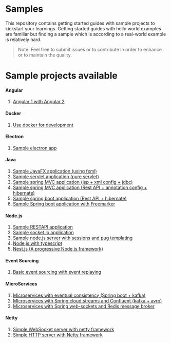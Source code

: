 # Samples
This repository contains getting started guides with sample projects to kickstart your learnings. Getting started guides with hello world examples are familiar but finding a sample which is according to a real-world example is relatively hard.  
>Note: Feel free to submit issues or to contribute in order to enhance or to maintain the quality.

Sample projects available
=====================================================================================

#### Angular
01. [Angular 1 with Angular 2](https://github.com/randilfernando/samples/tree/master/Angular/01%20-%20Angular%201%20with%20Angular%202)
#### Docker
01. [Use docker for development](https://github.com/randilfernando/samples/tree/master/Docker/01%20-%20Use%20docker%20for%20development%20(%2B%20Debugging))
#### Electron
01. [Sample electron app](https://github.com/randilfernando/samples/tree/master/Electron/01%20-%20Sample%20electron%20app)
#### Java
01. [Sample JavaFX application (using fxml)](https://github.com/randilfernando/samples/tree/master/Java/01%20-%20Sample%20JavaFX%20application%20(using%20fxml))
02. [Sample servlet application (pure servlet)](https://github.com/randilfernando/samples/tree/master/Java/02%20-%20Sample%20java%20servlet%20application%20(pure%20servlet))
03. [Sample spring MVC application (jsp + xml config + jdbc)](https://github.com/randilfernando/samples/tree/master/Java/03%20-%20Sample%20spring%20MVC%20application%20(jsp%20%2B%20xml%20config%20%2B%20jdbc))
04. [Sample spring MVC application (Rest API + annotation config + hibernate)](https://github.com/randilfernando/samples/tree/master/Java/04%20-%20Sample%20spring%20MVC%20application%20(rest%20API%20%2B%20annotation%20config%20%2B%20hibernate))
05. [Sample spring boot application (Rest API + hibernate)](https://github.com/randilfernando/samples/tree/master/Java/05%20-%20Sample%20spring%20boot%20application%20(rest%20API%20%2B%20hibernate))
06. [Sample Spring boot application with Freemarker](https://github.com/randilfernando/samples/tree/master/Java/06%20-%20Sample%20spring%20boot%20application%20with%20Freemarker)
#### Node.js
01. [Sample RESTAPI application](https://github.com/randilfernando/samples/tree/master/Node.js/01%20-%20Sample%20RESTAPI%20application)
02. [Sample socket.io application](https://github.com/randilfernando/samples/tree/master/Node.js/02%20-%20Sample%20socket.io%20application)
03. [Sample node.js server with sessions and pug templating](https://github.com/randilfernando/samples/tree/master/Node.js/03%20-%20Sample%20session%20based%20server%20with%20pug%20templating)
04. [Node.js with typescript](https://github.com/randilfernando/samples/master/Node.js/04%20-%20Node%20with%20typescript)
05. [Nest.js (A progressive Node.js framework)](https://github.com/randilfernando/samples/tree/master/Node.js/05%20-%20Nest.js%20(A%20progressive%20Node.js%20framework))
#### Event Sourcing
01. [Basic event sourcing with event replaying](https://github.com/randilfernando/samples/tree/master/Event%20Sourcing/01%20-%20Basic%20event%20sourcing%20event%20replaying)
#### MicroServices
01. [Microservices with eventual consistency (Spring boot + kafka)](https://github.com/randilfernando/samples/tree/master/MicroServices/01%20-%20Microservices%20with%20eventual%20consistency%20(Spring%20boot%20%2B%20kafka))
02. [MIcroservices with Spring cloud streams and Confluent (kafka + avro)](https://github.com/randilfernando/samples/tree/master/MicroServices/02%20-%20MIcroservices%20with%20Spring%20cloud%20streams%20and%20Confluent%20(kafka%20%2B%20avro))
03. [Microservices with Spring web-sockets and Redis message broker](https://github.com/randilfernando/samples/tree/master/MicroServices/03%20-%20Microservices%20with%20spring%20web-sockets%20%2B%20Redis%20message%20broker)
#### Netty
01. [Simple WebSocket server with netty framework](https://github.com/randilfernando/samples/tree/master/Netty/01%20-%20Simple%20websocket%20server%20with%20netty%20(message%20receive%20and%20broadcast))
02. [Simple HTTP server with Netty framework](https://github.com/randilfernando/samples/tree/master/Netty/02%20-%20Simple%20HTTP%20server%20with%20Netty%20framework)
